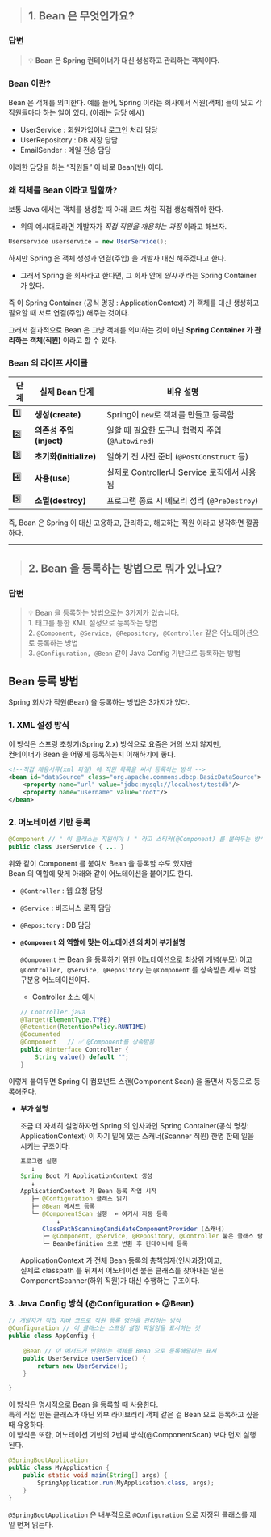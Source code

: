 > ## 1. Bean 은 무엇인가요?

### 답변 
> 💡 **Bean 은 Spring 컨테이너가 대신 생성하고 관리하는 객체이다.**

### Bean 이란? 
Bean 은 객체를 의미한다. 
예를 들어, Spring 이라는 회사에서 직원(객체) 들이 있고 각 직원들마다 하는 일이 있다. (아래는 담당 예시) 

- UserService : 회원가입이나 로그인 처리 담당
- UserRepository :  DB 저장 당담
- EmailSender : 메일 전송 담당

이러한 담당을 하는 “직원들” 이  바로 Bean(빈) 이다.

### 왜 객체를 Bean 이라고 말할까? 
보통 Java 에서는 객체를 생성할 때  아래 코드 처럼 직접 생성해줘야 한다. 
- 위의 예시대로라면 개발자가 *직접 직원을 채용하는 과정* 이라고 해보자.

```java
Userservice userservice = new UserService(); 
```

하지만 Spring 은 객체 생성과 연결(주입) 을 개발자 대신 해주겠다고 한다. 

- 그래서 Spring 을 회사라고 한다면, 그 회사 안에 *인사과* 라는 Spring Container 가 있다.

즉 이 Spring Container (공식 명칭 : ApplicationContext) 가 객체를 대신 생성하고 
필요할 때 서로 연결(주입) 해주는 것이다. 

그래서 결과적으로 Bean 은 그냥 객체를 의미하는 것이 아닌 
**Spring Container 가 관리하는 객체(직원)** 이라고 할 수 있다.

### Bean 의 라이프 사이클 

| 단계  | 실제 Bean 단계          | 비유 설명                              |
| --- | ------------------- | ---------------------------------- |
| 1️⃣ | **생성(create)**      | Spring이 `new`로 객체를 만들고 등록함         |
| 2️⃣ | **의존성 주입(inject)**  | 일할 때 필요한 도구나 협력자 주입 (`@Autowired`) |
| 3️⃣ | **초기화(initialize)** | 일하기 전 사전 준비 (`@PostConstruct` 등)   |
| 4️⃣ | **사용(use)**         | 실제로 Controller나 Service 로직에서 사용됨   |
| 5️⃣ | **소멸(destroy)**     | 프로그램 종료 시 메모리 정리 (`@PreDestroy`)   |


즉, Bean 은 Spring 이 대신 고용하고, 관리하고, 해고하는 직원 이라고 생각하면 깔끔하다. 


<hr>

> ## 2. Bean 을 등록하는 방법으로 뭐가 있나요?

### 답변 
> 💡 Bean 을 등록하는 방법으로는 3가지가 있습니다. <br> 1. <bean> 태그를 통한 XML 설정으로 등록하는 방법<br> 2. `@Component, @Service, @Repository, @Controller` 같은 어노테이션으로 등록하는 방법 <br> 3. `@Configuration, @Bean` 같이 Java Config 기반으로 등록하는 방법

## Bean 등록 방법

Spring 회사가 직원(Bean) 을 등록하는 방법은 3가지가 있다. 

### 1. XML 설정 방식

이 방식은 스프링 초창기(Spring 2.x) 방식으로 요즘은 거의 쓰지 않지만, <br>
컨테이너가 Bean 을 어떻게 등록하는지 이해하기에 좋다. 

```xml
<!--직접 채용서류(xml 파일) 에 직원 목록을 써서 등록하는 방식 -->
<bean id="dataSource" class="org.apache.commons.dbcp.BasicDataSource">
    <property name="url" value="jdbc:mysql://localhost/testdb"/>
    <property name="username" value="root"/>
</bean>
```

### 2. 어노테이션 기반 등록

```java
@Component // " 이 클래스는 직원이야 ! " 라고 스티커(@Component) 를 붙여두는 방식 
public class UserService { ... } 
```

위와 같이 Component 를 붙여서 Bean 을 등록할 수도 있지만 <br>
Bean 의 역할에 맞게 아래와 같이 어노테이션을 붙이기도 한다. 

- `@Controller` : 웹 요청 담당
- `@Service` : 비즈니스 로직 담당
- `@Repository` : DB 담당

- **`@Component` 와 역할에 맞는 어노테이션 의 차이 부가설명**
    
    `@Component` 는 Bean 을 등록하기 위한 어노테이션으로 최상위 개념(부모) 이고 `@Controller, @Service, @Repository` 는 `@Component` 를 상속받은 세부 역할 구분용 어노테이션이다. 
    
    - Controller 소스 예시
    
    ```java
    // Controller.java
    @Target(ElementType.TYPE)
    @Retention(RetentionPolicy.RUNTIME)
    @Documented
    @Component   // ✅ @Component를 상속받음
    public @interface Controller {
        String value() default "";
    }
    
    ```
    

이렇게 붙여두면 Spring 이 컴포넌트 스캔(Component Scan) 을 돌면서 자동으로 등록해준다. 

- **부가 설명**
    
    조금 더 자세히 설명하자면 Spring 의 인사과인 Spring Container(공식 명칭: ApplicationContext) 이 자기 밑에 있는 스캐너(Scanner 직원) 한명 한테 일을 시키는 구조이다. 
    
    ```java
    프로그램 실행
       ↓
    Spring Boot 가 ApplicationContext 생성
       ↓
    ApplicationContext 가 Bean 등록 작업 시작
       ├─ @Configuration 클래스 읽기
       ├─ @Bean 메서드 등록
       └─ @ComponentScan 실행  ← 여기서 자동 등록
              ↓
          ClassPathScanningCandidateComponentProvider (스캐너)
          ├─ @Component, @Service, @Repository, @Controller 붙은 클래스 탐색
          └─ BeanDefinition 으로 변환 후 컨테이너에 등록
    ```
    
    ApplicationContext 가 전체 Bean 등록의 총책임자(인사과장)이고, <br> 
    실제로 classpath 를 뒤져서 어노테이션 붙은 클래스를 찾아내는 일은 ComponentScanner(하위 직원)가 대신 수행하는 구조이다. 
    

### 3. Java Config 방식 (@Configuration + @Bean)

```java
// 개발자가 직접 자바 코드로 직원 등록 명단을 관리하는 방식
@Configuration // 이 클래스는 스프링 설정 파일임을 표시하는 것 
public class AppConfig {
	
	@Bean // 이 메서드가 반환하는 객체를 Bean 으로 등록해달라는 표시 
	public UserService userService() {
		return new UserService(); 
	}

}
```

이 방식은 명시적으로 Bean 을 등록할 때 사용한다. <br>
특히 직접 만든 클래스가 아닌 외부 라이브러리 객체 같은 걸 Bean 으로 등록하고 싶을 때 유용하다. <br>
이 방식은 또한, 어노테이션 기반의 2번째 방식(@ComponentScan) 보다 먼저 실행된다. 

```java
@SpringBootApplication
public class MyApplication {
    public static void main(String[] args) {
        SpringApplication.run(MyApplication.class, args);
    }
}
```

`@SpringBootApplication` 은  내부적으로 `@Configuration` 으로 지정된 클래스를 제일 먼저 읽는다.

